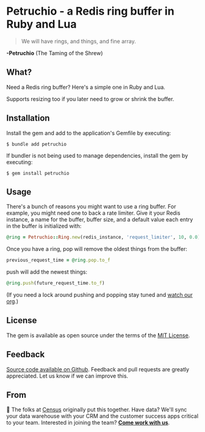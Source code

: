 # Petruchio - a Redis ring buffer in Ruby and Lua

> We will have rings, and things, and fine array.

**-Petruchio** (The Taming of the Shrew)

## What?

Need a Redis ring buffer? Here's a simple one in Ruby and Lua.

Supports resizing too if you later need to grow or shrink the buffer.

## Installation

Install the gem and add to the application's Gemfile by executing:

    $ bundle add petruchio

If bundler is not being used to manage dependencies, install the gem by executing:

    $ gem install petruchio

## Usage

There's a bunch of reasons you might want to use a ring buffer. For example, you might need one to back a rate limiter. Give it your Redis instance, a name for the buffer, buffer size, and a default value each entry in the buffer is initialized with:

```ruby
@ring = Petruchio::Ring.new(redis_instance, 'request_limiter', 10, 0.0)
```

Once you have a ring, pop will remove the oldest things from the buffer:

```ruby
previous_request_time = @ring.pop.to_f
```

push will add the newest things:

```ruby
@ring.push(future_request_time.to_f)
```

(If you need a lock around pushing and popping stay tuned and [watch our org](https://github.com/sutrolabs).)

## License

The gem is available as open source under the terms of the [MIT License](https://opensource.org/licenses/MIT).

Feedback
--------
[Source code available on Github](https://github.com/sutrolabs/petruchio). Feedback and pull requests are greatly appreciated. Let us know if we can improve this.

From
-----------
:wave: The folks at [Census](http://getcensus.com) originally put this together. Have data? We'll sync your data warehouse with your CRM and the customer success apps critical to your team. Interested in joining the team? **[Come work with us](https://www.getcensus.com/careers)**.